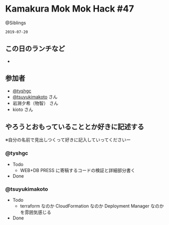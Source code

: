 # Kamakura Mok Mok Hack #47

@Siblings

`2019-07-20`

## この日のランチなど

- []()

## 参加者

- [@tyshgc](http://twitter.com/tyshgc)
- [@tsuyukimakoto](https://twitter.com/everes) さん
- 岩淵夕希（物智） さん
- kioto さん

## やろうとおもっていることとか好きに記述する

※自分の名前で見出しつくって好きに記入していってくださいー

### @tyshgc

- Todo
  - WEB+DB PRESS に寄稿するコードの検証と詳細部分書く
- Done

### @tsuyukimakoto

- Todo
  - terraform なのか CloudFormation なのか Deployment Manager なのかを雰囲気感じる
- Done

